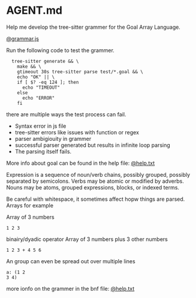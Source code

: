# AGENT.md
Help me develop the tree-sitter grammer for the Goal Array Language.

[@grammar.js](./grammar.js)

Run the following code to test the grammer.

```
  tree-sitter generate && \
    make && \
    gtimeout 30s tree-sitter parse test/*.goal && \
    echo "OK" || \
    if [ $? -eq 124 ]; then
      echo "TIMEOUT"
    else
      echo "ERROR"
    fi
```

there are multiple ways the test process can fail.
- Syntax error in js file
- tree-sitter errors like issues with function or regex
- parser ambigiouity in grammer
- successful parser generated but results in infinite loop parsing
- The parsing itself fails.

More info about goal can be found in the help file:
[@help.txt](./help.txt)

Expression is a sequence of noun/verb chains, possibly grouped, possibly separated by semicolons.
Verbs may be atomic or modified by adverbs.
Nouns may be atoms, grouped expressions, blocks, or indexed terms.

Be careful with whitespace, it sometimes affect hopw things are parsed.
Arrays for example

Array of 3 numbers
```goal
1 2 3
```

binairy/dyadic operator Array of 3 numbers plus 3 other numbers
```goal
1 2 3 + 4 5 6
```

An group can even be spread out over multiple lines
```goal
a: (1 2
3 4)
```
 more ionfo on the grammer in the bnf file:
 [@help.txt](./goal.bnf)
